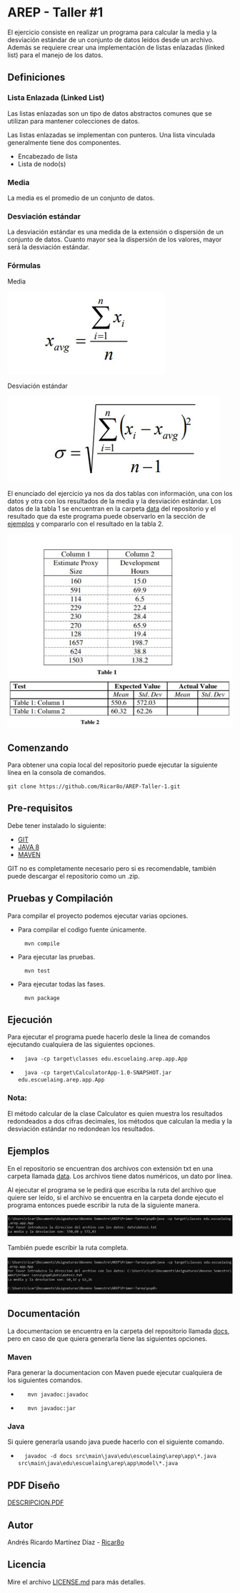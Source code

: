 # AREP - Taller #1
El ejercicio consiste en realizar un programa para calcular la media y la desviación estándar de un conjunto de datos leídos desde un archivo.
Además se requiere crear una implementación de listas enlazadas (linked list) para el manejo de los datos.


## Definiciones

### Lista Enlazada (Linked List)
Las listas enlazadas son un tipo de datos abstractos comunes que se utilizan para mantener colecciones de datos.

Las listas enlazadas se implementan con punteros.
Una lista vinculada generalmente tiene dos componentes.
* Encabezado de lista
* Lista de nodo(s)

### Media
La media es el promedio de un conjunto de datos.

### Desviación estándar
La desviación estándar es una medida de la extensión o dispersión de un conjunto de datos.
Cuanto mayor sea la dispersión de los valores, mayor será la desviación estándar. 

### Fórmulas

Media

![mean](img/mean.jpg)

Desviación estándar

![mean](img/deviation.jpg)


El enunciado del ejercicio ya nos da dos tablas con información, una con los datos y otra con los resultados de la media y la desviación estándar. Los datos de la tabla 1 se encuentran en la carpeta [data](data) del repositorio y el resultado que da este programa puede observarlo en la sección de [ejemplos](#Ejemplos) y compararlo con el resultado en la tabla 2.

![tabla1](img/tabla1.jpg)
![tabla2](img/tabla2.jpg)

## Comenzando 
Para obtener una copia local del repositorio puede ejecutar la siguiente línea en la consola de comandos.
    
    git clone https://github.com/Ricar8o/AREP-Taller-1.git

## Pre-requisitos

Debe tener instalado lo siguiente:

* [GIT](https://git-scm.com/book/es/v2/Inicio---Sobre-el-Control-de-Versiones-Instalación-de-Git)
* [JAVA 8](https://www.java.com/es/download/)
* [MAVEN](https://maven.apache.org)

GIT no es completamente necesario pero si es recomendable, también puede descargar el repositorio como un .zip.

## Pruebas y Compilación

Para compilar el proyecto podemos ejecutar varias opciones. 

* Para compilar el codigo fuente únicamente.

        mvn compile
* Para ejecutar las pruebas.

        mvn test
* Para ejecutar todas las fases.

        mvn package

## Ejecución
Para ejecutar el programa puede hacerlo desle la linea de comandos ejecutando cualquiera de las siguientes opciones.

*       java -cp target\classes edu.escuelaing.arep.app.App
*       java -cp target\CalculatorApp-1.0-SNAPSHOT.jar edu.escuelaing.arep.app.App

### Nota: 
El método calcular de la clase Calculator es quien muestra los resultados redondeados a dos cifras decimales, los métodos que calculan la media y la desviación estándar no redondean los resultados.

## Ejemplos

En el repositorio se encuentran dos archivos con extensión txt en una carpeta llamada [data](data). Los archivos tiene datos numéricos, un dato por línea. 

Al ejecutar el programa se le pedirá que escriba la ruta del archivo que quiere ser leído, si el archivo se encuentra en la carpeta donde ejecuto el programa entonces puede escribir la ruta de la siguiente manera.

![Prueba1](img/prueba1.jpg)

También puede escribir la ruta completa.

![Prueba2](img/prueba2.jpg)

## Documentación

La documentacion se encuentra en la carpeta del repositorio llamada [docs](docs), pero en caso de que quiera generarla tiene las siguientes opciones.

### Maven
Para generar la documentacion con Maven puede ejecutar cualquiera de los siguientes comandos.

*        mvn javadoc:javadoc
*        mvn javadoc:jar

### Java
Si quiere generarla usando java puede hacerlo con el siguiente comando.

*       javadoc -d docs src\main\java\edu\escuelaing\arep\app\*.java src\main\java\edu\escuelaing\arep\app\model\*.java

## PDF Diseño

[DESCRIPCION.PDF](Descripcion.pdf)

## Autor 

Andrés Ricardo Martínez Díaz - [Ricar8o](https://github.com/Ricar8o)

## Licencia
Mire el archivo [LICENSE.md](LICENSE.md) para más detalles.
